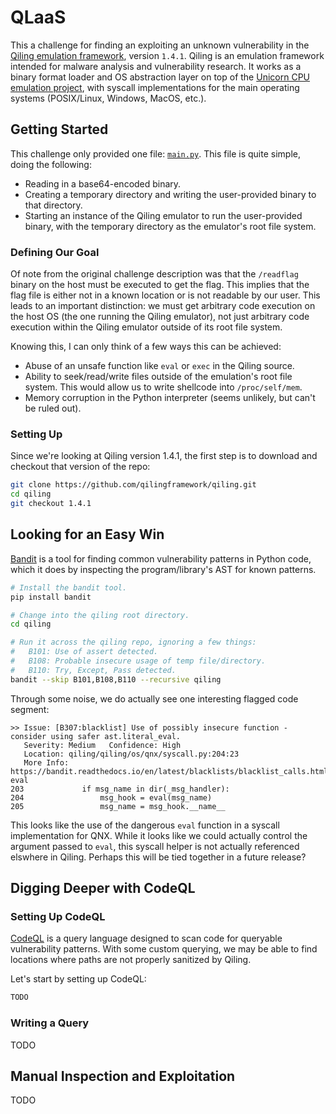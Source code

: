 # QLaaS

This a challenge for finding an exploiting an unknown vulnerability in the [Qiling emulation framework](https://github.com/qilingframework/qiling), version `1.4.1`. Qiling is an emulation framework intended for malware analysis and vulnerability research. It works as a binary format loader and OS abstraction layer on top of the [Unicorn CPU emulation project](https://www.unicorn-engine.org/), with syscall implementations for the main operating systems (POSIX/Linux, Windows, MacOS, etc.).

## Getting Started

This challenge only provided one file: [`main.py`](./main.py). This file is quite simple, doing the following:

* Reading in a base64-encoded binary.
* Creating a temporary directory and writing the user-provided binary to that directory.
* Starting an instance of the Qiling emulator to run the user-provided binary, with the temporary directory as the emulator's root file system.

### Defining Our Goal

Of note from the original challenge description was that the `/readflag` binary on the host must be executed to get the flag. This implies that the flag file is either not in a known location or is not readable by our user. This leads to an important distinction: we must get arbitrary code execution on the host OS (the one running the Qiling emulator), not just arbitrary code execution within the Qiling emulator outside of its root file system.

Knowing this, I can only think of a few ways this can be achieved:

* Abuse of an unsafe function like `eval` or `exec` in the Qiling source.
* Ability to seek/read/write files outside of the emulation's root file system. This would allow us to write shellcode into `/proc/self/mem`.
* Memory corruption in the Python interpreter (seems unlikely, but can't be ruled out).

### Setting Up

Since we're looking at Qiling version 1.4.1, the first step is to download and checkout that version of the repo:

```sh
git clone https://github.com/qilingframework/qiling.git
cd qiling
git checkout 1.4.1
```

## Looking for an Easy Win

[Bandit](https://github.com/PyCQA/bandit) is a tool for finding common vulnerability patterns in Python code, which it does by inspecting the program/library's AST for known patterns.

```sh
# Install the bandit tool.
pip install bandit

# Change into the qiling root directory.
cd qiling

# Run it across the qiling repo, ignoring a few things:
#   B101: Use of assert detected.
#   B108: Probable insecure usage of temp file/directory.
#   B110: Try, Except, Pass detected.
bandit --skip B101,B108,B110 --recursive qiling
```

Through some noise, we do actually see one interesting flagged code segment:

```
>> Issue: [B307:blacklist] Use of possibly insecure function - consider using safer ast.literal_eval.
   Severity: Medium   Confidence: High
   Location: qiling/qiling/os/qnx/syscall.py:204:23
   More Info: https://bandit.readthedocs.io/en/latest/blacklists/blacklist_calls.html#b307-eval
203             if msg_name in dir(_msg_handler):
204                 msg_hook = eval(msg_name)
205                 msg_name = msg_hook.__name__
```

This looks like the use of the dangerous `eval` function in a syscall implementation for QNX. While it looks like we could actually control the argument passed to `eval`, this syscall helper is not actually referenced elswhere in Qiling. Perhaps this will be tied together in a future release?

## Digging Deeper with CodeQL

### Setting Up CodeQL

[CodeQL](https://codeql.github.com/) is a query language designed to scan code for queryable vulnerability patterns. With some custom querying, we may be able to find locations where paths are not properly sanitized by Qiling.

Let's start by setting up CodeQL:

```sh
TODO
```

### Writing a Query

TODO

## Manual Inspection and Exploitation

TODO
